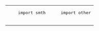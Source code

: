 <table border="0">
  <tr>
    <td>
    <pre>
    import smth
    </pre>
    </td>
    <td>
    <pre>
    import other
    </pre>
  </tr>
</table>